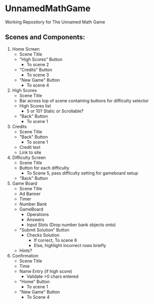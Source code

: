 # UnnamedMathGame
Working Repository for The Unnamed Math Game


Scenes and Components:
----------------------
1. Home Screen
    - Scene Title
    - "High Scores" Button
      - To scene 2
    - "Credits" Button
      - To scene 3
    - "New Game" Button
      - To scene 4
2. High Scores
    - Scene Title
    - Bar across top of scene containing buttons for difficulty selector
    - High Scores list
      - 5 or 10? Static or Scrollable?
    - "Back" Button
      - To scene 1
3. Credits
    - Scene Title
    - "Back" Button
      - To scene 1
    - Credit text
    - Link to site
4. Difficulty Screen
    - Scene Title
    - Button for each difficulty
      - To Scene 5, pass difficulty setting for gameboard setup
    - "Back" Button
5. Game Board
    - Scene Title
    - Ad Banner
    - Timer
    - Number Bank
    - GameBoard
      - Operations
      - Answers
      - Input Slots (Drop number bank objects onto)
    - "Submit Solution" Button
      - Checks Solution
        - If correct, To scene 6
        - Else, highlight incorrect rows briefly
    - Hints?
6. Confirmation
    - Scene Title
    - Time
    - Name Entry (if high score)
      - Validate >0 chars entered
    - "Home" Button
      - To scene 1
    - "New Game" Button
      - To Scene 4
